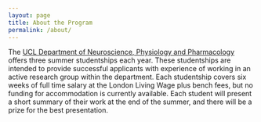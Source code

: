 ```yaml
---
layout: page
title: About the Program
permalink: /about/
---
```


The [UCL Department of Neuroscience, Physiology and Pharmacology](https://www.ucl.ac.uk/biosciences/neuroscience-physiology-and-pharmacology) offers three summer studentships each year. These studentships are intended to provide successful applicants with experience of working in an active research group within the department. Each studentship covers six weeks of full time salary at the London Living Wage plus bench fees, but no funding for accommodation is currently available. Each student will present a short summary of their work at the end of the summer, and there will be a prize for the best presentation. 
